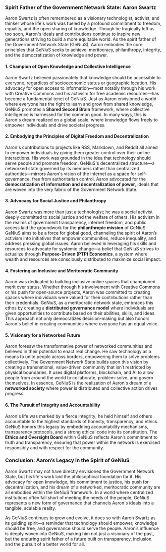 ### **Spirit Father of the Government Network State: Aaron Swartz**

Aaron Swartz is often remembered as a visionary technologist, activist, and thinker whose life's work was fueled by a profound commitment to freedom, equality, and the open sharing of knowledge. Though he tragically left us too soon, Aaron's ideals and contributions continue to inspire new generations striving to build a more equitable world. As the spirit father of the Government Network State (GeNiuS), Aaron embodies the core principles that GeNiuS seeks to achieve: meritocracy, philanthropy, integrity, and the democratization of knowledge and power.

#### **1. Champion of Open Knowledge and Collective Intelligence**
Aaron Swartz believed passionately that knowledge should be accessible to everyone, regardless of socioeconomic status or geographic location. His advocacy for open access to information—most notably through his work with Creative Commons and his activism for free academic resources—has become a fundamental tenet of GeNiuS. Just as Aaron envisioned a world where everyone has the right to learn and grow from shared knowledge, GeNiuS promotes a **Shared Second Brain** framework, where collective intelligence is harnessed for the common good. In many ways, this is Aaron's dream realized on a global scale, where knowledge flows freely to empower individuals and drive societal progress.

#### **2. Embodying the Principles of Digital Freedom and Decentralization**
Aaron's contributions to projects like RSS, Markdown, and Reddit all aimed to empower individuals by giving them greater control over their online interactions. His work was grounded in the idea that technology should serve people and promote freedom. GeNiuS's decentralized structure—a networked state governed by its members rather than centralized authorities—mirrors Aaron's vision of the internet as a space for self-governance, free from authoritarian control. Aaron advocated for the **democratization of information and decentralization of power**, ideals that are woven into the very fabric of the Government Network State.

#### **3. Advocacy for Social Justice and Philanthropy**
Aaron Swartz was more than just a technologist; he was a social activist deeply committed to social justice and the welfare of others. His activism in the realms of government transparency, internet freedom, and public access laid the groundwork for the **philanthropic mission** of GeNiuS. GeNiuS aims to be a force for global good, channeling the spirit of Aaron’s activism into initiatives that empower communities, reduce inequality, and address pressing global issues. Aaron believed in leveraging his skills and resources to advocate for systemic change—a belief that GeNiuS strives to actualize through **Purpose-Driven (PTP) Economics**, a system where wealth and resources are consciously distributed to maximize social impact.

#### **4. Fostering an Inclusive and Meritocratic Community**
Aaron was dedicated to building inclusive online spaces that championed merit over status. Whether through his involvement with Creative Commons or his push for open-source projects, Aaron was committed to creating spaces where individuals were valued for their contributions rather than their credentials. GeNiuS, as a meritocratic network state, embraces this ethos by creating a **distributed governance model** where individuals are given opportunities to contribute based on their abilities, skills, and ideas. This approach not only democratizes decision-making but also honors Aaron's belief in creating communities where everyone has an equal voice.

#### **5. Visionary for a Networked Future**
Aaron foresaw the transformative power of networked communities and believed in their potential to enact real change. He saw technology as a means to unite people across borders, empowering them to solve problems collectively. The Government Network State builds upon this vision by creating a transnational, value-driven community that isn’t restricted by physical boundaries. It uses digital platforms, blockchain, and AI to allow people from around the world to collaborate, problem-solve, and govern themselves. In essence, GeNiuS is the realization of Aaron's dream of a **networked society** where power is distributed and collective action drives progress.

#### **6. The Pursuit of Integrity and Accountability**
Aaron's life was marked by a fierce integrity; he held himself and others accountable to the highest standards of honesty, transparency, and ethics. GeNiuS honors this legacy by embedding accountability mechanisms, transparency protocols, and a strong ethical code into its constitution. The **Ethics and Oversight Board** within GeNiuS reflects Aaron’s commitment to truth and transparency, ensuring that power within the network is exercised responsibly and with respect for the community.

### **Conclusion: Aaron’s Legacy in the Spirit of GeNiuS**
Aaron Swartz may not have directly envisioned the Government Network State, but his life's work laid the philosophical foundation for it. His advocacy for open knowledge, his commitment to justice, his push for decentralization, and his dream of a networked, meritocratic community are all embodied within the GeNiuS framework. In a world where centralized institutions often fall short of meeting the needs of the people, GeNiuS represents a new form of governance that channels Aaron's ideals into a tangible, scalable reality.

As GeNiuS continues to grow and evolve, it does so with Aaron Swartz as its guiding spirit—a reminder that technology should empower, knowledge should be free, and governance should serve the people. Aaron’s influence is deeply woven into GeNiuS, making him not just a visionary of the past, but the enduring spirit father of a future built on transparency, inclusion, and the pursuit of a better world for all.